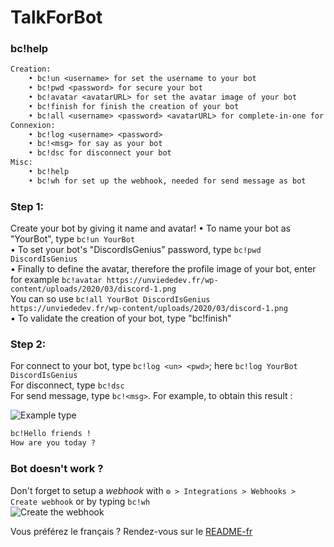 # TalkForBot

### bc!help
```txt
Creation:
    • bc!un <username> for set the username to your bot
    • bc!pwd <password> for secure your bot
    • bc!avatar <avatarURL> for set the avatar image of your bot
    • bc!finish for finish the creation of your bot
    • bc!all <username> <password> <avatarURL> for complete-in-one for the creation of bots
Connexion:
    • bc!log <username> <password> 
    • bc!<msg> for say as your bot
    • bc!dsc for disconnect your bot
Misc:
    • bc!help
    • bc!wh for set up the webhook, needed for send message as bot
```

### Step 1:
Create your bot by giving it name and avatar!
• To name your bot as "YourBot", type `bc!un YourBot`<br>
• To set your bot's "DiscordIsGenius" password, type `bc!pwd DiscordIsGenius`<br>
• Finally to define the avatar, therefore the profile image of your bot, enter for example `bc!avatar https://unviededev.fr/wp-content/uploads/2020/03/discord-1.png`<br>
You can so use `bc!all YourBot DiscordIsGenius https://unviededev.fr/wp-content/uploads/2020/03/discord-1.png`<br>
• To validate the creation of your bot, type "bc!finish"<br>

### Step 2:
For connect to your bot, type `bc!log <un> <pwd>`; here `bc!log YourBot DiscordIsGenius`<br>
For disconnect, type `bc!dsc`<br>
For send message, type `bc!<msg>`. For example, to obtain this result :<br>

![Example](https://cdn.discordapp.com/attachments/833611556411277362/833614678470819870/unknown.png)
type
```txt
bc!Hello friends !
How are you today ?
```

### Bot doesn't work ?
Don't forget to setup a *webhook* with `⚙️ > Integrations > Webhooks > Create webhook` or by typing `bc!wh`<br>
![Create the webhook](https://discordjs.guide/assets/img/creating-webhooks-1.6ad23b58.png)

Vous préférez le français ? Rendez-vous sur le [README-fr](./README-fr.md)
